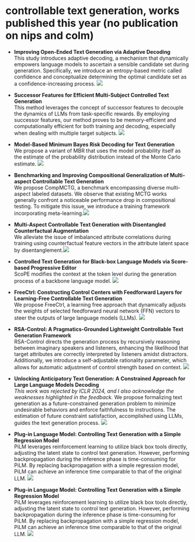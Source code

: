 # controllable text generation, works published this year (no publication on nips and colm)

- **Improving Open-Ended Text Generation via Adaptive Decoding**  
 This study introduces adaptive decoding, a mechanism that dynamically empowers language models to ascertain a sensible candidate set during generation. Specifically, we introduce an entropy-based metric called confidence and conceptualize determining the optimal candidate set as a confidence-increasing process. ![](https://img.shields.io/badge/ICML-orange)
  
- **Successor Features for Efficient Multi-Subject Controlled Text Generation**  
 This method leverages the concept of successor features to decouple the dynamics of LLMs from task-specific rewards. By employing successor features, our method proves to be memory-efficient and computationally efficient for both training and decoding, especially when dealing with multiple target subjects. ![](https://img.shields.io/badge/ICML-orange)
  
- **Model-Based Minimum Bayes Risk Decoding for Text Generation**  
  We propose a variant of MBR that uses the model probability itself as the estimate of the probability distribution instead of the Monte Carlo estimate. ![](https://img.shields.io/badge/ICML-orange)

- **Benchmarking and Improving Compositional Generalization of Multi-aspect Controllable Text Generation**  
  We propose CompMCTG, a benchmark encompassing diverse multi-aspect labeled datasets. We observe that existing MCTG works generally confront a noticeable performance drop in compositional testing. To mitigate this issue, we introduce a training framework incorporating meta-learning.![](https://img.shields.io/badge/ACL-orange)

- **Multi-Aspect Controllable Text Generation with Disentangled Counterfactual Augmentation**  
  We alleviate the issue of imbalanced attribute correlations during training using counterfactual feature vectors in the attribute latent space by disentanglement.![](https://img.shields.io/badge/ACL-orange)

- **Controlled Text Generation for Black-box Language Models via Score-based Progressive Editor**  
  ScoPE modifies the context at the token level during the generation process of a backbone language model. ![](https://img.shields.io/badge/ACL-orange)
  
- **FreeCtrl: Constructing Control Centers with Feedforward Layers for Learning-Free Controllable Text Generation**  
  We propose FreeCtrl, a learning free approach that dynamically adjusts the weights of selected feedforward neural network (FFN) vectors to steer the outputs of large language models (LLMs). ![](https://img.shields.io/badge/ACL-orange)


- **RSA-Control: A Pragmatics-Grounded Lightweight Controllable Text Generation Framework**  
  RSA-Control directs the generation process by recursively reasoning between imaginary speakers and listeners, enhancing the likelihood that target attributes are correctly interpreted by listeners amidst distractors. Additionally, we introduce a self-adjustable rationality parameter, which allows for automatic adjustment of control strength based on context. ![](https://img.shields.io/badge/EMNLP-orange)


- **Unlocking Anticipatory Text Generation: A Constrained Approach for Large Language Models Decoding**  
*This work was rejected by ICLR 2024, and I also acknowledge the weaknesses highlighted in the feedback.* We propose formalizing text generation as a future-constrained generation problem to minimize undesirable behaviors and enforce faithfulness to instructions. The estimation of future constraint satisfaction, accomplished using LLMs, guides the text generation process. ![](https://img.shields.io/badge/EMNLP-orange)


- **Plug-in Language Model: Controlling Text Generation with a Simple Regression Model**  
PiLM leverages reinforcement learning to utilize black box tools directly, adjusting the latent state to control text generation. However, performing backpropagation during the inference phase is time-consuming for PiLM. By replacing backpropagation with a simple regression model, PiLM can achieve an inference time comparable to that of the original LLM. ![](https://img.shields.io/badge/NAACL-orange)



- **Plug-in Language Model: Controlling Text Generation with a Simple Regression Model**  
PiLM leverages reinforcement learning to utilize black box tools directly, adjusting the latent state to control text generation. However, performing backpropagation during the inference phase is time-consuming for PiLM. By replacing backpropagation with a simple regression model, PiLM can achieve an inference time comparable to that of the original LLM. ![](https://img.shields.io/badge/NAACL-orange)


